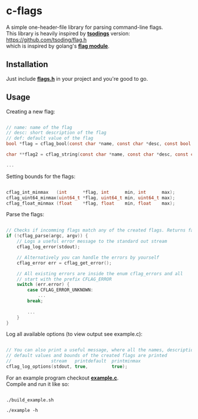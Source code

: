 # c-flags

A simple one-header-file library for parsing command-line flags. \
This library is heavily inspired by **[tsodings](https://github.com/tsoding/)** version: https://github.com/tsoding/flag.h \
which is inspired by golang's **[flag module](https://pkg.go.dev/flag)**.

## Installation

Just include **[flags.h](https://github.com/Moarbue/c-flags/blob/main/flags.h)** in your project and you're good to go.

## Usage

Creating a new flag:
```C

// name: name of the flag
// desc: short description of the flag
// def: default value of the flag
bool *flag = cflag_bool(const char *name, const char *desc, const bool def);

char **flag2 = cflag_string(const char *name, const char *desc, const char *def);

...

```
Setting bounds for the flags:
```C

cflag_int_minmax   (int      *flag, int      min, int      max);
cflag_uint64_minmax(uint64_t *flag, uint64_t min, uint64_t max);
cflag_float_minmax (float    *flag, float    min, float    max);

```

Parse the flags:
```C

// Checks if incomming flags match any of the created flags. Returns false on error
if (!cflag_parse(argc, argv)) {
    // Logs a useful error message to the standard out stream
    cflag_log_error(stdout);

    // Alternatively you can handle the errors by yourself
    cflag_error err = cflag_get_error();

    // All existing errors are inside the enum cflag_errors and all
    // start with the prefix CFLAG_ERROR
    switch (err.error) {
        case CFLAG_ERROR_UNKNOWN:
            ...
        break;
    
        ...
    }
}


```

Log all available options (to view output see example.c):
```C

// You can also print a useful message, where all the names, descriptions and optionally
// default values and bounds of the created flags are printed
//               stream   printdefault  printminmax
cflag_log_options(stdout, true,         true);

```

For an example program checkout **[example.c](https://github.com/Moarbue/c-flags/blob/main/example.c)**. \
Compile and run it like so:
```

./build_example.sh

./example -h

```